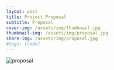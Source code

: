 ```yaml
---
layout: post
title: Project Proposal
subtitle: Proposal
cover-img: /assets/img/thumbnail.jpg
thumbnail-img: /assets/img/proposal.jpg
share-img: /assets/img/proposal.jpg
#tags: [code]
---
```


![proposal](https://victoriakimm.github.io/assets/img/proposal.jpg)
